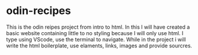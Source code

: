 # odin-recipes
This is the odin reipes project from intro to html.
In this I will have created a basic website containing little to no styling because I will only use html. 
I type using VScode, use the terminal to navigate.
While in the project i will write the html boilerplate, use elaments, links, images and provide sourcres.
